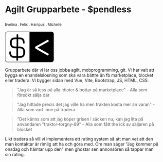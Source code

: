 # Agilt Grupparbete - $pendless

<sub>Evelina . Felix . Hampus . Michelle</sub>

![Logo](./assets/SpendLess-Ikonv1.png)

Grupparbete där vi lär oss jobba agilt, mobprogramming, git.
Vi har valt att bygga en ehandelslösning som ska vara bättre än fb marketplace, blocket eller tradera. Vi bygger sidan med Vue, Vite, Bootstrap, JS, HTML, CSS.

> "Jag är så less på alla idioter & bottar på marketplace" - Alla som försökt sälja där

> "Jag hittade precis det jag ville ha men frakten kosta mer än varan" - Alla som vart inne på tradera

> "Det känns som att jag köper grisen i säcken nu, kan jag lita på användaren "traktor-torgny-69" - Alla som fått the ick av säljaren på blocket

Likt tradera så vill vi implementera ett rating system så att man vet att den man kontaktar är rimlig att ha och göra med. Om man säger "Jag kommer på onsdag och hämtar upp den" men ghostar sen annonsören så tappar man sin rating.
